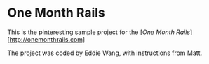 # One Month Rails

This is the pinteresting sample project for the [*One Month Rails*][http://onemonthrails.com]

The project was coded by Eddie Wang, with instructions from Matt.